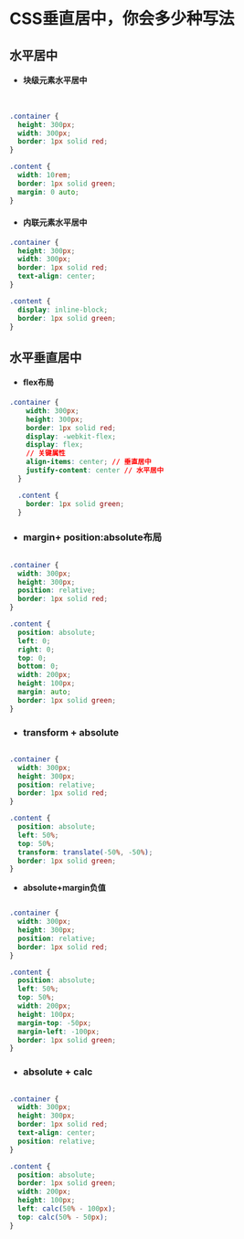 

# CSS垂直居中，你会多少种写法

## **水平居中**

- #### **块级元素水平居中**

```css


.container {
  height: 300px;
  width: 300px;
  border: 1px solid red;
}

.content {
  width: 10rem;
  border: 1px solid green;
  margin: 0 auto;
}
```

- #### **内联元素水平居中**

```css
.container {
  height: 300px;
  width: 300px;
  border: 1px solid red;
  text-align: center;
}

.content {
  display: inline-block;
  border: 1px solid green;
}
```



## **水平垂直居中**

- #### **flex布局**

```css
.container {
    width: 300px;
    height: 300px;
    border: 1px solid red;
    display: -webkit-flex;
    display: flex;
    // 关键属性
    align-items: center; // 垂直居中
    justify-content: center // 水平居中
  }

  .content {
    border: 1px solid green;
  }
```

- ### **margin+ position:absolute布局**

```css

.container {
  width: 300px;
  height: 300px;
  position: relative;
  border: 1px solid red;
}

.content {
  position: absolute;
  left: 0;
  right: 0;
  top: 0;
  bottom: 0;
  width: 200px;
  height: 100px;
  margin: auto;
  border: 1px solid green;
}
```

- ### **transform + absolute**

```css

.container {
  width: 300px;
  height: 300px;
  position: relative;
  border: 1px solid red;
}

.content {
  position: absolute;
  left: 50%;
  top: 50%;
  transform: translate(-50%, -50%);
  border: 1px solid green;
}
```

- **absolute+margin负值**

```css

.container {
  width: 300px;
  height: 300px;
  position: relative;
  border: 1px solid red;
}

.content {
  position: absolute;
  left: 50%;
  top: 50%;
  width: 200px;
  height: 100px;
  margin-top: -50px;
  margin-left: -100px;
  border: 1px solid green;
}
```

- ### **absolute + calc**

```css

.container {
  width: 300px;
  height: 300px;
  border: 1px solid red;
  text-align: center;
  position: relative;
}

.content {
  position: absolute;
  border: 1px solid green;
  width: 200px;
  height: 100px;
  left: calc(50% - 100px);
  top: calc(50% - 50px);
}
```

